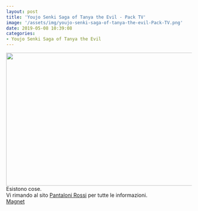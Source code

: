 ```yaml
---
layout: post
title: 'Youjo Senki Saga of Tanya the Evil - Pack TV'
image: '/assets/img/youjo-senki-saga-of-tanya-the-evil-Pack-TV.png'
date: 2019-05-08 10:39:08
categories:
- Youjo Senki Saga of Tanya the Evil
---
```


<img src='{{ page.image }}' alt='' width='640' height='360'>
Esistono cose.<br>
Vi rimando al sito <a href="http://pantalonirossi.lacumpa.biz/">Pantaloni Rossi</a> per tutte le informazioni.<br>
<a href='magnet:?xt=urn:btih:6dc8beb6033de0b9bb9eb926e2003d4df566fcb2&dn=%5BOmnivium-Pantaloni%20Rossi%5D%20Youjo%20Senki%20Saga%20of%20Tanya%20the%20Evil&tr=http%3A%2F%2Fnyaa.tracker.wf%3A7777%2Fannounce&tr=udp%3A%2F%2Fopen.stealth.si%3A80%2Fannounce&tr=udp%3A%2F%2Ftracker.opentrackr.org%3A1337%2Fannounce&tr=udp%3A%2F%2Ftracker.coppersurfer.tk%3A6969%2Fannounce&tr=udp%3A%2F%2Fexodus.desync.com%3A6969%2Fannounce'>Magnet</a>
